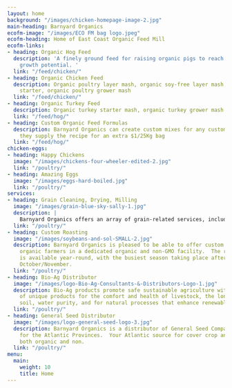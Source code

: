 ```yaml
---
layout: home
background: "/images/chicken-homepage-image-2.jpg"
main-heading: Barnyard Organics
ecofm-image: "/images/ECO FM bag logo.jpeg"
ecofm-heading: Home of East Coast Organic Feed Mill
ecofm-links:
- heading: Organic Hog Feed
  description: 'A finely ground feed for raising organic pigs to reach their full
    growth potential. '
  link: "/feed/chicken/"
- heading: Organic Chicken Feed
  description: Organic poultry layer mash, organic soy-free layer mash, organic chick
    starter, organic poultry grower mash
  link: "/feed/chicken/"
- heading: Organic Turkey Feed
  description: Organic turkey starter mash, organic turkey grower mash
  link: "/feed/hog/"
- heading: Custom Organic Feed Formulas
  description: Barnyard Organics can create custom mixes for any customer provided
    they supply the recipe for an extra $1/25Kg bag
  link: "/feed/hog/"
chicken-eggs:
- heading: Happy Chickens
  image: "/images/chickens-four-wheeler-edited-2.jpg"
  link: "/poultry/"
- heading: Amazing Eggs
  image: "/images/eggs-hard-boiled.jpg"
  link: "/poultry/"
services:
- heading: Grain Cleaning, Drying, Milling
  image: "/images/grain-blue-sky-sally-1.jpg"
  description: |
    Barnyard Organics offers an array of grain-related services, including:  cleaning; drying; milling.
  link: "/poultry/"
- heading: Custom Roasting
  image: "/images/soybeans-and-sol-SMALL-2.jpg"
  description: Barnyard Organics is pleased to be able to offer custom roasting for
    organic farmers in a dedicated organic and non-GMO facility.  The roasting service
    is available year-round, with the busiest season taking place after harvest in
    October/November.
  link: "/poultry/"
- heading: Bio-Ag Distributor
  image: "/images/logo-Bio-Ag-Consultants-&-Distributors-Logo-1.jpg"
  description: Bio-Ag products promote safe sustainable agriculture with a variety
    of unique products for the comfort and health of livestock, the longevity of our
    soil, water purity, and for natural processes that enhance renewable resources.
  link: "/poultry/"
- heading: General Seed Distributor
  image: "/images/logo-general-seed-logo-3.jpg"
  description: Barnyard Organics is a distributor of General Seed Company’s products
    for the Atlantic Provinces.  Your Atlantic source for cover crop and forage seeds,
    both organic and non.
  link: "/poultry/"
menu:
  main:
    weight: 10
    title: Home
---
```

